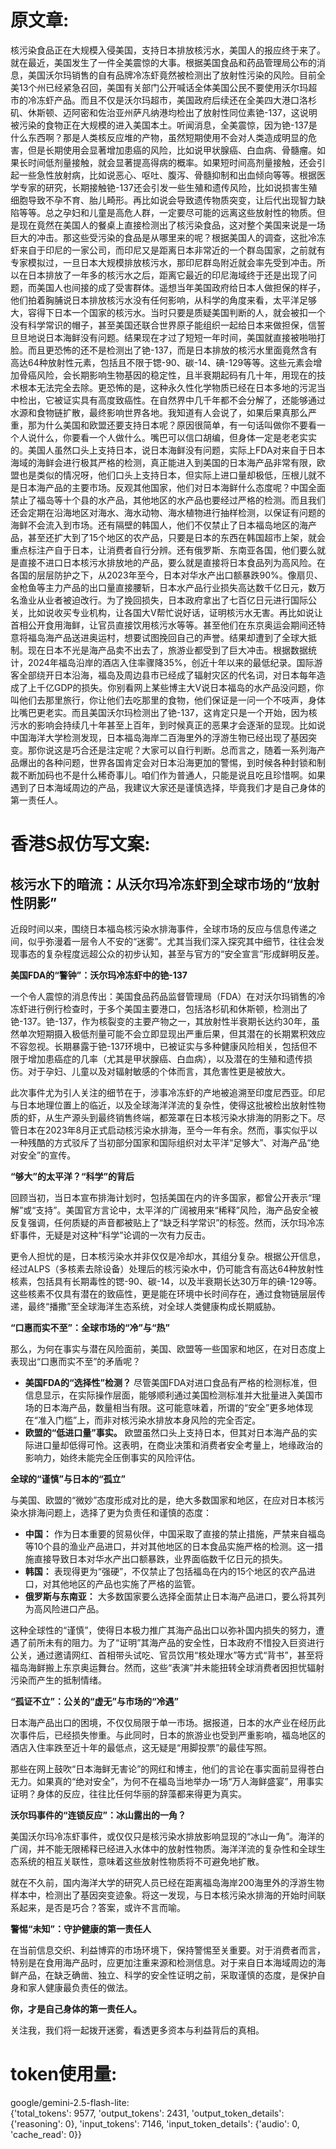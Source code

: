 # 原文章:
核污染食品正在大规模入侵美国，支持日本排放核污水，美国人的报应终于来了。就在最近，美国发生了一件全美震惊的大事。根据美国食品和药品管理局公布的消息，美国沃尔玛销售的自有品牌冷冻虾竟然被检测出了放射性污染的风险。目前全美13个州已经紧急召回，美国有关部门公开喊话全体美国公民不要使用沃尔玛超市的冷冻虾产品。而且不仅是沃尔玛超市，美国政府后续还在全美四大港口洛杉矶、休斯顿、迈阿密和佐治亚州萨凡纳港均检出了放射性同位素铯-137，这说明被污染的食物正在大规模的进入美国本土。听闻消息，全美震惊，因为铯-137是什么东西啊？那是人类核反应堆的产物，虽然短期使用不会对人类造成明显的危害，但是长期使用会显著增加患癌的风险，比如说甲状腺癌、白血病、骨髓瘤。如果长时间低剂量接触，就会显著提高得病的概率。如果短时间高剂量接触，还会引起一些急性放射病，比如说恶心、呕吐、腹泻、骨髓抑制和出血倾向等等。根据医学专家的研究，长期接触铯-137还会引发一些生殖和遗传风险，比如说损害生殖细胞导致不孕不育、胎儿畸形。再比如说会导致遗传物质突变，让后代出现智力缺陷等等。总之孕妇和儿童是高危人群，一定要尽可能的远离这些放射性的物质。但是现在竟然在美国人的餐桌上直接检测出了核污染食品，这对整个美国来说是一场巨大的冲击。那这些受污染的食品是从哪里来的呢？根据美国人的调查，这批冷冻虾来自于印尼的一家公司，而印尼又是距离日本非常近的一个群岛国家，之前就有专家模拟过，一旦日本大规模排放核污水，那印尼群岛附近就会率先受到冲击。所以在日本排放了一年多的核污水之后，距离它最近的印尼海域终于还是出现了问题，而美国人也间接的成了受害群体。遥想当年美国政府给日本人做担保的样子，他们拍着胸脯说日本排放核污水没有任何影响，从科学的角度来看，太平洋足够大，容得下日本一个国家的核污水。当时只要是质疑美国判断的人，就会被扣一个没有科学常识的帽子，甚至美国还联合世界原子能组织一起给日本来做担保，信誓旦旦地说日本海鲜没有问题。结果现在才过了短短一年时间，美国就直接被啪啪打脸。而且更恐怖的还不是检测出了铯-137，而是日本排放的核污水里面竟然含有高达64种放射性元素，包括且不限于锶-90、碳-14、碘-129等等。这些元素会增加骨癌风险，会长期影响生物基因的稳定性，且半衰期起码有几十年，用现在的技术根本无法完全去除。更恐怖的是，这种永久性化学物质已经在日本多地的污泥当中检出，它被证实具有高度致癌性。在自然界中几千年都不会分解了，还能够通过水源和食物链扩散，最终影响世界各地。我知道有人会说了，如果后果真那么严重，那为什么美国和欧盟还要支持日本呢？原因很简单，有一句话叫做你不要看一个人说什么，你要看一个人做什么。嘴巴可以信口胡编，但身体一定是老老实实的。美国人虽然口头上支持日本，说日本海鲜没有问题，实际上FDA对来自于日本海域的海鲜会进行极其严格的检测，真正能进入到美国的日本海产品非常有限，欧盟也是类似的情况呀，他们口头上支持日本，但实际上进口量却极低，压根儿就不是日本海产品的主要市场。反观其他国家，他们对日本海鲜什么态度呢？中国全面禁止了福岛等十个县的水产品，其他地区的水产品也要经过严格的检测。而且我们还会定期在沿海地区对海水、海水动物、海水植物进行抽样检测，以保证有问题的海鲜不会流入到市场。还有隔壁的韩国人，他们不仅禁止了日本福岛地区的海产品，甚至还扩大到了15个地区的农产品，只要是日本的东西在韩国超市上架，就会重点标注产自于日本，让消费者自行分辨。还有俄罗斯、东南亚各国，他们要么就是直接不进口日本核污水排放地的产品，要么就是直接将日本食品列为高风险。在各国的层层防护之下，从2023年至今，日本对华水产出口额暴跌90%。像扇贝、金枪鱼等主力产品的出口量直接腰斩，日本水产品行业损失高达数千亿日元，数万名渔业从业者被迫改行。为了挽回损失，日本政府拿出了七百亿日元进行国际公关，比如说收买专业机构，让各国大V帮忙说好话，证明核污水无害。再比如说让首相公开食用海鲜，让官员直接饮用核污水等等。甚至他们在东京奥运会期间还特意将福岛海产品送进奥运村，想要试图挽回自己的声誉。结果却遭到了全球大抵制。现在日本不光是海产品卖不出去了，旅游业都受到了巨大冲击。根据数据统计，2024年福岛沿岸的酒店入住率骤降35%，创近十年以来的最低纪录。国际游客全部绕开日本沿海，福岛及周边县市已经成了辐射灾区的代名词，对日本每年造成了上千亿GDP的损失。你别看网上某些博主大V说日本福岛的水产品没问题，你叫他们去那里旅行，你让他们去吃那里的食物，他们保证是一问一个不吱声，身体比嘴巴更老实。而且美国沃尔玛检测出了铯-137，这肯定只是一个开始，因为核污水的影响会持续几十年甚至上百年，到时候真正的恶果才会逐渐的显现。比如说中国海洋大学检测发现，日本福岛海岸二百海里外的浮游生物已经出现了基因突变。那你说这是巧合还是注定呢？大家可以自行判断。总而言之，随着一系列海产品爆出的各种问题，世界各国肯定会对日本沿海更加的警惕，到时候各种封锁和制裁不断加码也不是什么稀奇事儿。咱们作为普通人，只能是说且吃且珍惜啊。如果遇到了日本海域周边的产品，我建议大家还是谨慎选择，毕竟我们才是自己身体的第一责任人。


# 香港S叔仿写文案:
## 核污水下的暗流：从沃尔玛冷冻虾到全球市场的“放射性阴影”

近段时间以来，围绕日本福岛核污染水排海事件，全球市场的反应与信息传递之间，似乎弥漫着一层令人不安的“迷雾”。尤其当我们深入探究其中细节，往往会发现事态的复杂程度远超公众的初步认知，甚至与官方的“安全宣言”形成鲜明反差。

**美国FDA的“警钟”：沃尔玛冷冻虾中的铯-137**

一个令人震惊的消息传出：美国食品药品监督管理局（FDA）在对沃尔玛销售的冷冻虾进行例行检查时，于多个美国主要港口，包括洛杉矶和休斯顿，检测出了铯-137。铯-137，作为核裂变的主要产物之一，其放射性半衰期长达约30年，虽然单次短期摄入极低剂量可能不会立即显现出严重后果，但其潜在的长期累积效应不容忽视。长期暴露于铯-137环境中，已被证实与多种健康风险相关，包括但不限于增加患癌症的几率（尤其是甲状腺癌、白血病），以及潜在的生殖和遗传损伤。对于孕妇、儿童以及对辐射敏感的个体而言，其危害性更是被放大。

此次事件尤为引人关注的细节在于，涉事冷冻虾的产地被追溯至印度尼西亚。印尼与日本地理位置上的临近，以及全球海洋洋流的复杂性，使得这批被检出放射性物质的虾，从生产源头到最终销售终端，都笼罩在日本核污染水排海的阴影之下。尽管日本在2023年8月正式启动核污染水排海，至今一年有余。然而，事实似乎以一种残酷的方式驳斥了当初部分国家和国际组织对太平洋“足够大”、对海产品“绝对安全”的宣传。

**“够大”的太平洋？“科学”的背后**

回顾当初，当日本宣布排海计划时，包括美国在内的许多国家，都曾公开表示“理解”或“支持”。美国官方言论中，太平洋的广阔被用来“稀释”风险，海产品安全被反复强调，任何质疑的声音都被贴上了“缺乏科学常识”的标签。然而，沃尔玛冷冻虾事件，无疑是对这种“科学”论调的一次有力反击。

更令人担忧的是，日本核污染水并非仅仅是冷却水，其组分复杂。根据公开信息，经过ALPS（多核素去除设备）处理后的核污染水中，仍可能含有高达64种放射性核素，包括具有长期毒性的锶-90、碳-14，以及半衰期长达30万年的碘-129等。这些核素不仅具有潜在的致癌性，更是能在环境中长时间存在，通过食物链层层传递，最终“播撒”至全球海洋生态系统，对全球人类健康构成长期威胁。

**“口惠而实不至”：全球市场的“冷”与“热”**

那么，为何在事实与潜在风险面前，美国、欧盟等一些国家和地区，在对日态度上表现出“口惠而实不至”的矛盾呢？

*   **美国FDA的“选择性”检测？** 尽管美国FDA对进口食品有严格的检测标准，但信息显示，在实际操作层面，能够顺利通过美国检测标准并大批量进入美国市场的日本海产品，数量相当有限。这可能意味着，所谓的“安全”更多地体现在“准入门槛”上，而非对核污染水排放本身风险的完全否定。
*   **欧盟的“低进口量”事实。** 欧盟虽然口头上支持日本，但其对日本海产品的实际进口量却低得可怜。这表明，在商业决策和消费者安全考量上，地缘政治的影响力，始终未能完全压倒事实的风险评估。

**全球的“谨慎”与日本的“孤立”**

与美国、欧盟的“微妙”态度形成对比的是，绝大多数国家和地区，在应对日本核污染水排海问题上，选择了更为负责任和谨慎的态度：

*   **中国：** 作为日本重要的贸易伙伴，中国采取了直接的禁止措施，严禁来自福岛等10个县的渔业产品进口，并对其他地区的日本食品实施严格的检测。这一措施直接导致日本对华水产出口额暴跌，业界面临数千亿日元的损失。
*   **韩国：** 表现得更为“强硬”，不仅禁止了包括福岛在内的15个地区的农产品进口，对其他地区的产品也实施了严格的监管。
*   **俄罗斯与东南亚：** 大多数国家要么选择全面禁止日本海产品进口，要么将其列为高风险进口产品。

这种全球性的“谨慎”，使得日本极力推广其海产品出口以弥补国内损失的努力，遭遇了前所未有的阻力。为了“证明”其海产品的安全性，日本政府不惜投入巨资进行公关，通过邀请网红、首相带头试吃、官员饮用“核处理水”等方式“背书”，甚至将福岛海鲜搬上东京奥运舞台。然而，这些“表演”并未能扭转全球消费者因担忧辐射污染而产生的抵制情绪。

**“孤证不立”：公关的“虚无”与市场的“冷遇”**

日本海产品出口的困境，不仅仅局限于单一市场。据报道，日本的水产业在经历此次事件后，已经损失惨重。与此同时，日本的旅游业也受到严重影响，福岛地区的酒店入住率跌至近十年的最低点，这无疑是“用脚投票”的最佳写照。

那些在网上鼓吹“日本海鲜无害论”的网红和博主，他们的言论在事实面前显得苍白无力。如果真的“绝对安全”，为何不在福岛当地举办一场“万人海鲜盛宴”，用事实证明？身体的反应，往往比任何华丽的辞藻都来得更为真实。

**沃尔玛事件的“连锁反应”：冰山露出的一角？**

美国沃尔玛冷冻虾事件，或仅仅只是核污染水排放影响显现的“冰山一角”。海洋的广阔，并不能无限稀释已经进入水体中的放射性物质。海洋洋流的复杂性和全球生态系统的相互关联性，意味着这些放射性物质将不可避免地扩散。

就在不久前，国内海洋大学的研究人员已经在距离福岛海岸200海里外的浮游生物样本中，检测出了基因突变迹象。将这一发现，与日本核污染水排海的开始时间联系起来，是否是巧合？答案，或许不言而喻。

**警惕“未知”：守护健康的第一责任人**

在当前信息交织、利益博弈的市场环境下，保持警惕至关重要。对于消费者而言，特别是在食用海产品时，应更加注重来源和检测信息。对于来自日本海域周边的海鲜产品，在缺乏确凿、独立、科学的安全性证明之前，采取谨慎的态度，是保护自身和家人健康最负责任的做法。

**你，才是自己身体的第一责任人。**

关注我，我们将一起拨开迷雾，看透更多资本与利益背后的真相。

# token使用量:
google/gemini-2.5-flash-lite:  
{'total_tokens': 9577, 'output_tokens': 2431, 'output_token_details': {'reasoning': 0}, 'input_tokens': 7146, 'input_token_details': {'audio': 0, 'cache_read': 0}}

